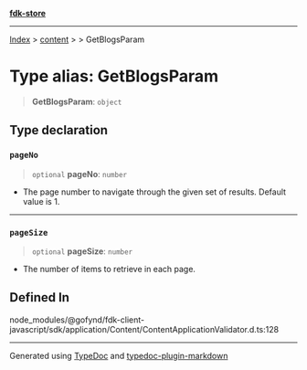 [**fdk-store**](../../../README.md)
***

[Index](../../../API.md) > [content](../../README.md) > [<internal>](../README.md) > GetBlogsParam

# Type alias: GetBlogsParam

> **GetBlogsParam**: `object`

## Type declaration

### `pageNo`

> `optional` **pageNo**: `number`

- The page number to navigate through the given
set of results. Default value is 1.

***

### `pageSize`

> `optional` **pageSize**: `number`

- The number of items to retrieve in each page.

## Defined In

node\_modules/@gofynd/fdk-client-javascript/sdk/application/Content/ContentApplicationValidator.d.ts:128

***
Generated using [TypeDoc](https://typedoc.org/) and [typedoc-plugin-markdown](https://www.npmjs.com/package/typedoc-plugin-markdown)

